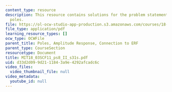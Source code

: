 ```yaml
---
content_type: resource
description: This resource contains solutions for the problem statements related to
  poles.
file: https://ol-ocw-studio-app-production.s3.amazonaws.com/courses/18-03sc-differential-equations-fall-2011/d33d2d099d2111843a9e4292afcadc6c_MIT18_03SCF11_ps8_II_s31s.pdf
file_type: application/pdf
learning_resource_types: []
ocw_type: OCWFile
parent_title: Poles, Amplitude Response, Connection to ERF
parent_type: CourseSection
resourcetype: Document
title: MIT18_03SCF11_ps8_II_s31s.pdf
uid: d33d2d09-9d21-1184-3a9e-4292afcadc6c
video_files:
  video_thumbnail_file: null
video_metadata:
  youtube_id: null
---
```


